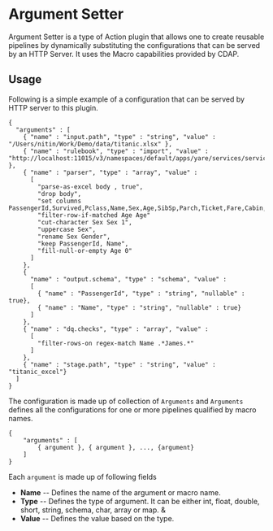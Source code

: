 # Argument Setter

Argument Setter is a type of Action plugin that allows one to create reusable pipelines by dynamically substituting the configurations that can be served by an HTTP Server. It uses the Macro capabilities provided by CDAP. 

## Usage

Following is a simple example of a configuration that can be served by HTTP server to this plugin. 

```
{
  "arguments" : [
    { "name" : "input.path", "type" : "string", "value" : "/Users/nitin/Work/Demo/data/titanic.xlsx" },
    { "name" : "rulebook", "type" : "import", "value" : "http://localhost:11015/v3/namespaces/default/apps/yare/services/service/rulebook/MyRuleBook" },
    { "name" : "parser", "type" : "array", "value" :
      [
        "parse-as-excel body , true",
        "drop body",
        "set columns PassengerId,Survived,Pclass,Name,Sex,Age,SibSp,Parch,Ticket,Fare,Cabin,Embarked",
        "filter-row-if-matched Age Age"
        "cut-character Sex Sex 1",
        "uppercase Sex",
        "rename Sex Gender",
        "keep PassengerId, Name",
        "fill-null-or-empty Age 0"
      ]
    },
    {
      "name" : "output.schema", "type" : "schema", "value" :
      [
        { "name" : "PassengerId", "type" : "string", "nullable" : true},
        { "name" : "Name", "type" : "string", "nullable" : true}
      ]
    },
    { "name" : "dq.checks", "type" : "array", "value" :
      [
        "filter-rows-on regex-match Name .*James.*"
      ]
    },
    { "name" : "stage.path", "type" : "string", "value" : "titanic_excel"}
  ]
}
```

The configuration is made up of collection of `Arguments` and `Arguments` defines all the configurations for one or more pipelines qualified by macro names.

```
{
    "arguments" : [
        { argument }, { argument }, ..., {argument}
    ]
}
```

Each `argument` is made up of following fields

* **Name** -- Defines the name of the argument or macro name. 
* **Type** -- Defines the type of argument. It can be either int, float, double, short, string, schema, char, array or map. &
* **Value** -- Defines the value based on the type. 
